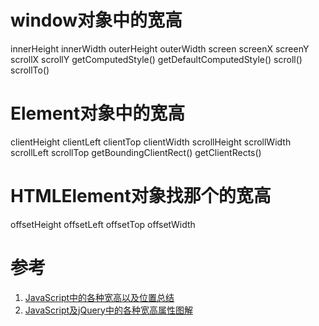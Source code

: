# window对象中的宽高
innerHeight
innerWidth
outerHeight
outerWidth
screen
screenX
screenY
scrollX
scrollY
getComputedStyle()
getDefaultComputedStyle()
scroll()
scrollTo()

# Element对象中的宽高
clientHeight
clientLeft
clientTop
clientWidth
scrollHeight
scrollWidth
scrollLeft
scrollTop
getBoundingClientRect()
getClientRects()

# HTMLElement对象找那个的宽高
offsetHeight
offsetLeft
offsetTop
offsetWidth

# 参考
1. [JavaScript中的各种宽高以及位置总结](https://segmentfault.com/a/1190000002545307)
2. [JavaScript及jQuery中的各种宽高属性图解](http://www.jianshu.com/p/60332df38393)
